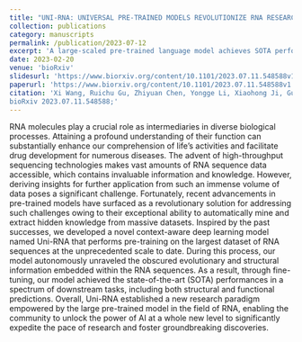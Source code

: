 ```yaml
---
title: "UNI-RNA: UNIVERSAL PRE-TRAINED MODELS REVOLUTIONIZE RNA RESEARCH"
collection: publications
category: manuscripts
permalink: /publication/2023-07-12
excerpt: 'A large-scaled pre-trained language model achieves SOTA performance on RNA donwstream tasks.'
date: 2023-02-20
venue: 'bioRxiv'
slidesurl: 'https://www.biorxiv.org/content/10.1101/2023.07.11.548588v1'
paperurl: 'https://www.biorxiv.org/content/10.1101/2023.07.11.548588v1'
citation: 'Xi Wang, Ruichu Gu, Zhiyuan Chen, Yongge Li, Xiaohong Ji, Guolin Ke, Han Wen
bioRxiv 2023.07.11.548588;'
---
```


RNA molecules play a crucial role as intermediaries in diverse biological processes. Attaining a profound understanding of their function can substantially enhance our comprehension of life’s activities and facilitate drug development for numerous diseases. The advent of high-throughput sequencing technologies makes vast amounts of RNA sequence data accessible, which contains invaluable information and knowledge. However, deriving insights for further application from such an immense volume of data poses a significant challenge. Fortunately, recent advancements in pre-trained models have surfaced as a revolutionary solution for addressing such challenges owing to their exceptional ability to automatically mine and extract hidden knowledge from massive datasets. Inspired by the past successes, we developed a novel context-aware deep learning model named Uni-RNA that performs pre-training on the largest dataset of RNA sequences at the unprecedented scale to date. During this process, our model autonomously unraveled the obscured evolutionary and structural information embedded within the RNA sequences. As a result, through fine-tuning, our model achieved the state-of-the-art (SOTA) performances in a spectrum of downstream tasks, including both structural and functional predictions. Overall, Uni-RNA established a new research paradigm empowered by the large pre-trained model in the field of RNA, enabling the community to unlock the power of AI at a whole new level to significantly expedite the pace of research and foster groundbreaking discoveries.